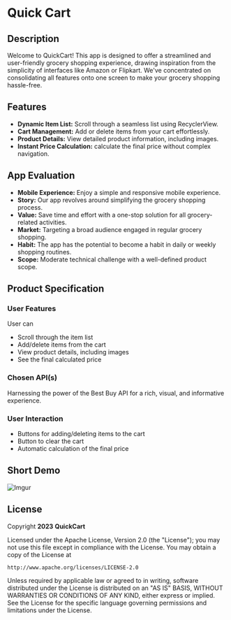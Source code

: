 # Quick Cart

## Description

Welcome to QuickCart! This app is designed to offer a streamlined and user-friendly grocery shopping experience, drawing inspiration from the simplicity of interfaces like Amazon or Flipkart. We've concentrated on consolidating all features onto one screen to make your grocery shopping hassle-free.

## Features

- **Dynamic Item List:** Scroll through a seamless list using RecyclerView.
- **Cart Management:** Add or delete items from your cart effortlessly.
- **Product Details:** View detailed product information, including images.
- **Instant Price Calculation:** calculate the final price without complex navigation.

## App Evaluation

- **Mobile Experience:** Enjoy a simple and responsive mobile experience.
- **Story:** Our app revolves around simplifying the grocery shopping process.
- **Value:** Save time and effort with a one-stop solution for all grocery-related activities.
- **Market:** Targeting a broad audience engaged in regular grocery shopping.
- **Habit:** The app has the potential to become a habit in daily or weekly shopping routines.
- **Scope:** Moderate technical challenge with a well-defined product scope.

## Product Specification

### User Features

User can 
- Scroll through the item list
- Add/delete items from the cart
- View product details, including images
- See the final calculated price

### Chosen API(s)

Harnessing the power of the Best Buy API for a rich, visual, and informative experience.

### User Interaction

- Buttons for adding/deleting items to the cart
- Button to clear the cart
- Automatic calculation of the final price

## Short Demo
![Imgur](https://imgur.com/GCenDet.gif)

## License

Copyright **2023** **QuickCart**

Licensed under the Apache License, Version 2.0 (the "License");
you may not use this file except in compliance with the License.
You may obtain a copy of the License at

    http://www.apache.org/licenses/LICENSE-2.0

Unless required by applicable law or agreed to in writing, software
distributed under the License is distributed on an "AS IS" BASIS,
WITHOUT WARRANTIES OR CONDITIONS OF ANY KIND, either express or implied.
See the License for the specific language governing permissions and
limitations under the License.
